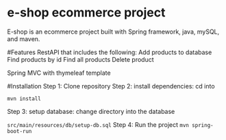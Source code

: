 # e-shop ecommerce project
E-shop is an ecommerce project built with
Spring framework, java, mySQL, and maven.

#Features
RestAPI that includes the following:
Add products to database
Find products by id
Find all products
Delete product

Spring MVC with thymeleaf template 

#Installation
Step 1: Clone repository
Step 2: install dependencies: cd into

`mvn install`

Step 3: setup database: change directory into the database

`src/main/resources/db/setup-db.sql`
Step 4: Run the project
`mvn spring-boot-run`


